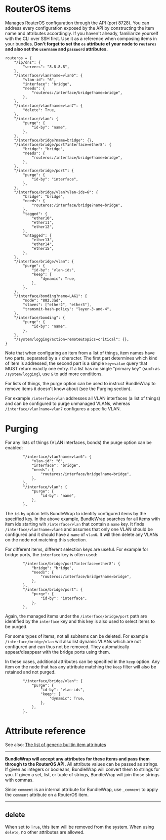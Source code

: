 # RouterOS items

Manages RouterOS configuration through the API (port 8728). You can address every configuration exposed by the API by
constructing the item name and attributes accordingly. If you haven't already, familiarize yourself with the CLI over
SSH first. Use it as a reference when composing items in your bundles. <strong>Don't forget to set the <code>os</code>
attribute of your node to <code>routeros</code> and also set the <code>username</code> and <code>password</code>
attributes.</strong>

    routeros = {
        "/ip/dns": {
            "servers": "8.8.8.8",
        },
        "/interface/vlan?name=vlan6": {
            "vlan-id": "6",
            "interface": "bridge",
            "needs": {
                "routeros:/interface/bridge?name=bridge",
            },
        },
        "/interface/vlan?name=vlan7": {
            "delete": True,
        },
        "/interface/vlan": {
            "purge": {
                "id-by": "name",
            },
        },
        "/interface/bridge?name=bridge": {},
        "/interface/bridge/port?interface=ether8": {
            "bridge": "bridge",
            "needs": {
                "routeros:/interface/bridge?name=bridge",
            },
        },
        "/interface/bridge/port": {
            "purge": {
                "id-by": "interface",
            },
        },
        "/interface/bridge/vlan?vlan-ids=6": {
            "bridge": "bridge",
            "needs": {
                "routeros:/interface/bridge?name=bridge",
            },
            "tagged": {
                "ether10",
                "ether11",
                "ether12",
            },
            "untagged": {
                "ether13",
                "ether14",
                "ether15",
            },
        },
        "/interface/bridge/vlan": {
            "purge": {
                "id-by": "vlan-ids",
                "keep": {
                    "dynamic": True,
                },
            },
        },
        "/interface/bonding?name=LAG1": {
            "mode": "802.3ad",
            "slaves": ["ether2", "ether3"],
            "transmit-hash-policy": "layer-3-and-4",
        },
        "/interface/bonding": {
            "purge": {
                "id-by": "name",
            },
        },
        "/system/logging?action=remote&topics=critical": {},
    }

Note that when configuring an item from a list of things, item names have two parts, separated by a `?` character. The
first part determines which kind of item is addressed, the second part is a simple `key=value` query that MUST return
exactly one entry. If a list has no single "primary key" (such as `/system/logging`), use `&` to add more conditions.

For lists of things, the purge option can be used to instruct BundleWrap to remove items it doesn't know about (see the
Purging section).

For example `/interface/vlan` addresses all VLAN interfaces (a list of things) and can be configured to purge unmanaged
VLANs, whereas `/interface/vlan?name=vlan7` configures a specific VLAN.

# Purging

For any lists of things (VLAN interfaces, bonds) the purge option can be enabled:

```
        "/interface/vlan?name=vlan6": {
            "vlan-id": "6",
            "interface": "bridge",
            "needs": {
                "routeros:/interface/bridge?name=bridge",
            },
        },
        "/interface/vlan": {
            "purge": {
                "id-by": "name",
            },
        },
```

The `id-by` option tells BundleWrap to identify configured items by the specified key. In the above example, BundleWrap
searches for all items with item ids starting wih `/interface/vlan` that contain a `name` key. It
finds `/interface/vlan?name=vlan6` and assumes that only one VLAN should be configured and it should have a `name`
of `vlan6`. It will then delete any VLANs on the node not matching this selection.

For different items, different selection keys are useful. For example for bridge ports, the `interface` key is often
used:

```
        "/interface/bridge/port?interface=ether8": {
            "bridge": "bridge",
            "needs": {
                "routeros:/interface/bridge?name=bridge",
            },
        },
        "/interface/bridge/port": {
            "purge": {
                "id-by": "interface",
            },
        },
```

Again, the managed items under the `/interface/bridge/port` path are identified by the `interface` key and this key is
also used to select items to be purged.

For some types of items, not all subitems can be deleted. For example `/interface/bridge/vlan` will also list dynamic
VLANs which are not configured and can thus not be removed. They automatically appear/disappear with the bridge ports
using them.

In these cases, additional attributes can be specified in the `keep` option. Any item on the node that has any
attribute matching the `keep` filter will also be retained and not purged.

```
        "/interface/bridge/vlan": {
            "purge": {
                "id-by": "vlan-ids",
                "keep": {
                    "dynamic": True,
                },
            },
        },
```

# Attribute reference

See also: [The list of generic builtin item attributes](../repo/items.py.md#builtin-item-attributes)

<hr>

<strong>BundleWrap will accept any attributes for these items and pass them through to the RouterOS API.</strong> All
attribute values can be passed as strings. If given as integers or booleans, BundleWrap will convert them to strings for
you. If given a set, list, or tuple of strings, BundleWrap will join those strings with commas.

Since `comment` is an internal attribute for BundleWrap, use `_comment` to apply the `comment` attribute on a RouterOS
item.

<hr>

## delete

When set to `True`, this item will be removed from the system. When using `delete`, no other attributes are allowed.
